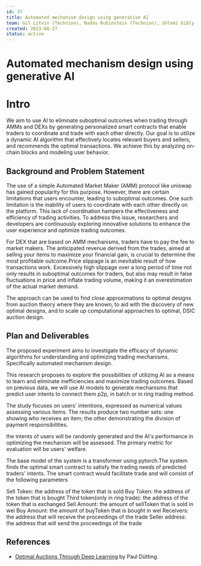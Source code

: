 ```yaml
---
id: 37
title: Automated mechanism design using generative AI 
team: Gil Litvin (Technion), Nadav Rubinstein (Technion), Shlomi Gibly (BGU) Xinyuan Sun (Flashbots)
created: 2023-08-27
status: active
---
```


# Automated mechanism design using generative AI 

# Intro

We aim to use AI to eliminate suboptimal outcomes when trading through AMMs and DEXs by generating personalized smart contracts that enable traders to coordinate and trade with each other directly. Our goal is to utilize a dynamic AI algorithm that effectively locates relevant buyers and sellers, and recommends the optimal transactions.  We achieve this by analyzing on-chain blocks and modeling user behavior. 

## Background and Problem Statement

The use of a simple Automated Market Maker (AMM) protocol like uniswap has gained popularity for this purpose. However, there are certain limitations that users encounter, leading to suboptimal outcomes. One such limitation is the inability of users to coordinate with each other directly on the platform. This lack of coordination hampers the effectiveness and efficiency of trading activities. To address this issue, researchers and developers are continuously exploring innovative solutions to enhance the user experience and optimize trading outcomes.

For DEX that are based on AMM mechanisms, traders have to pay the fee to market makers. The anticipated revenue derived from the trades, aimed at selling your items to maximize your financial gain, is crucial to determine the most profitable outcome.Price slippage is an inevitable result of how transactions work. Excessively high slippage over a long period of time not only results in suboptimal outcomes for traders, but also may result in false fluctuations in price and inflate trading volume, making it an overestimation of the actual market demand.

The approach can be used to find close approximations to optimal designs from auction theory where they are known, to aid with the discovery of new optimal designs, and to scale up computational approaches to optimal, DSIC auction design.

## Plan and Deliverables

The proposed experiment aims to investigate the efficacy of dynamic algorithms for understanding and optimizing trading mechanisms. Specifically automated mechanism design. 

This research proposes to explore the possibilities of utilizing AI as a means to learn and eliminate inefficiencies and maximize trading outcomes. Based on previous data, we will use AI models to generate mechanisms that predict user intents to connect them p2p, in batch or in ring trading method. 

The study focuses on users' intentions, expressed as numerical values assessing various items. The results produce two number sets: one showing who receives an item; the other demonstrating the division of payment responsibilities.
 
the intents of users will be randomly generated and the AI's performance in optimizing the mechanism will be assessed. The primary metric for evaluation will be users' welfare.

The base model of the system is a transformer using pytorch.The system finds the optimal smart contract to satisfy the trading needs of predicted traders' intents. 
The smart contract would facilitate trade and will consist of the following parameters

Sell Token: the address of the token that is sold
Buy Token: the address of the token that is bought
Third token(only in ring trade): the address of the token that is exchanged
Sell Amount: the amount of sellToken that is sold in wei
Buy Amount: the amount of buyToken that is bought in wei
Receivers: the address that will receive the proceedings of the trade
Seller address: the address that will send the proceedings of the trade


## References

- [Optimal Auctions Through
Deep Learning](https://parkes.seas.harvard.edu/files/parkes/files/dutting_cacm21.pdf) by  Paul Dütting. 
